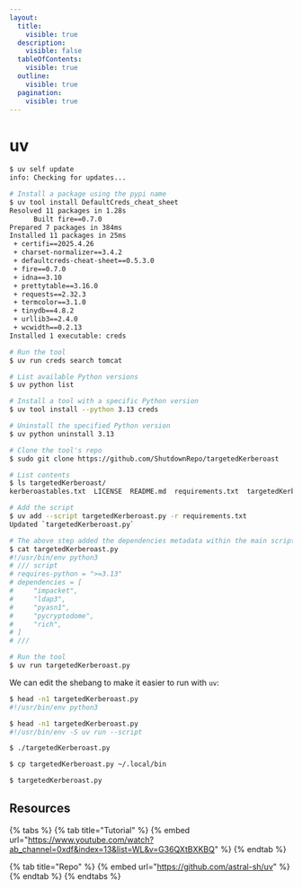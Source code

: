 ```yaml
---
layout:
  title:
    visible: true
  description:
    visible: false
  tableOfContents:
    visible: true
  outline:
    visible: true
  pagination:
    visible: true
---
```


# uv

```bash
$ uv self update
info: Checking for updates...

# Install a package using the pypi name
$ uv tool install DefaultCreds_cheat_sheet
Resolved 11 packages in 1.28s
      Built fire==0.7.0
Prepared 7 packages in 384ms
Installed 11 packages in 25ms
 + certifi==2025.4.26
 + charset-normalizer==3.4.2
 + defaultcreds-cheat-sheet==0.5.3.0
 + fire==0.7.0
 + idna==3.10
 + prettytable==3.16.0
 + requests==2.32.3
 + termcolor==3.1.0
 + tinydb==4.8.2
 + urllib3==2.4.0
 + wcwidth==0.2.13
Installed 1 executable: creds

# Run the tool
$ uv run creds search tomcat

# List available Python versions
$ uv python list

# Install a tool with a specific Python version
$ uv tool install --python 3.13 creds

# Uninstall the specified Python version
$ uv python uninstall 3.13

```

```bash
# Clone the tool's repo
$ sudo git clone https://github.com/ShutdownRepo/targetedKerberoast

# List contents
$ ls targetedKerberoast/
kerberoastables.txt  LICENSE  README.md  requirements.txt  targetedKerberoast.py

# Add the script
$ uv add --script targetedKerberoast.py -r requirements.txt
Updated `targetedKerberoast.py`

# The above step added the dependencies metadata within the main script
$ cat targetedKerberoast.py
#!/usr/bin/env python3
# /// script
# requires-python = ">=3.13"
# dependencies = [
#     "impacket",
#     "ldap3",
#     "pyasn1",
#     "pycryptodome",
#     "rich",
# ]
# ///

# Run the tool
$ uv run targetedKerberoast.py
```

We can edit the shebang to make it easier to run with `uv`:

```bash
$ head -n1 targetedKerberoast.py
#!/usr/bin/env python3

$ head -n1 targetedKerberoast.py
#!/usr/bin/env -S uv run --script

$ ./targetedKerberoast.py

$ cp targetedKerberoast.py ~/.local/bin

$ targetedKerberoast.py
```

## Resources

{% tabs %}
{% tab title="Tutorial" %}
{% embed url="https://www.youtube.com/watch?ab_channel=0xdf&index=13&list=WL&v=G36QXtBXKBQ" %}
{% endtab %}

{% tab title="Repo" %}
{% embed url="https://github.com/astral-sh/uv" %}
{% endtab %}
{% endtabs %}
